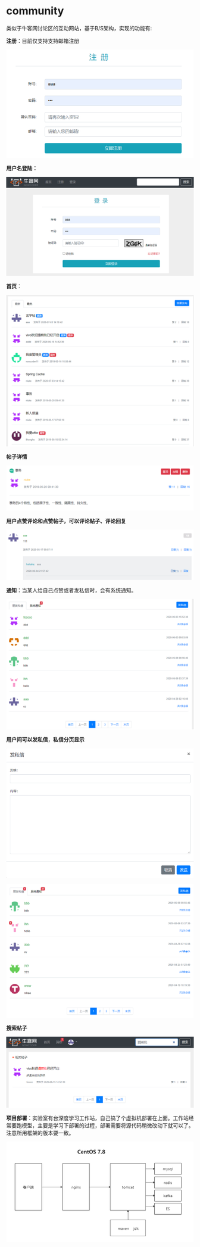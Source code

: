 # community
类似于牛客网讨论区的互动网站，基于B/S架构，实现的功能有:

**注册**：目前仅支持支持邮箱注册

![](https://github.com/Brystone/community/blob/master/image/%E6%B3%A8%E5%86%8C.png)

**用户名登陆：**

![](https://github.com/Brystone/community/blob/master/image/%E6%B3%A8%E5%86%8C%E7%99%BB%E9%99%86.png)

**首页**：

![](https://github.com/Brystone/community/blob/master/image/%E9%A6%96%E9%A1%B5.png)

**帖子详情**

![](https://github.com/Brystone/community/blob/master/image/%E5%B8%96%E5%AD%90%E8%AF%A6%E6%83%85.png)

**用户点赞评论和点赞帖子，可以评论帖子、评论回复**

![](https://github.com/Brystone/community/blob/master/image/%E8%AF%84%E8%AE%BA%E5%9B%9E%E5%A4%8D%E7%82%B9%E8%B5%9E.png)

**通知**：当某人给自己点赞或者发私信时，会有系统通知。

![](https://github.com/Brystone/community/blob/master/image/%E9%80%9A%E7%9F%A5.png)

**用户间可以发私信**，**私信分页显示**

![](https://github.com/Brystone/community/blob/master/image/%E5%8F%91%E7%A7%81%E4%BF%A1.png)

![](https://github.com/Brystone/community/blob/master/image/%E7%A7%81%E4%BF%A1%E5%88%97%E8%A1%A8.png)

**搜索帖子**

![](https://github.com/Brystone/community/blob/master/image/%E6%90%9C%E7%B4%A2.png)

**项目部署**：实验室有台深度学习工作站，自己搞了个虚拟机部署在上面。工作站经常要跑模型，主要是学习下部署的过程，部署需要将源代码稍微改动下就可以了。注意所用框架的版本要一致。

![](https://github.com/Brystone/community/blob/master/image/%E9%A1%B9%E7%9B%AE%E9%83%A8%E7%BD%B2.png)
